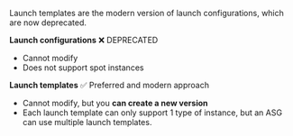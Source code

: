 Launch templates are the modern version of launch configurations, which are now deprecated.

**Launch configurations**
❌ DEPRECATED
- Cannot modify
- Does not support spot instances


**Launch templates**
✅ Preferred and modern approach

- Cannot modify, but you **can create a new version**
- Each launch template can only support 1 type of instance, but an ASG can use multiple  launch templates.